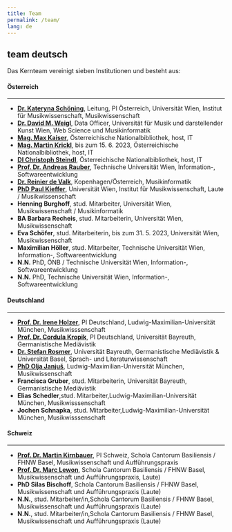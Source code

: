 ```yaml
---
title: Team
permalink: /team/
lang: de
---
```


## team deutsch

Das Kernteam vereinigt sieben Institutionen und besteht aus:

#### Österreich
---  
- [**Dr. Kateryna Schöning**](https://musikwissenschaft.univie.ac.at/ueber-uns/team/schoening/), Leitung, PI Österreich, Universität Wien, Institut für Musikwissenschaft, Musikwissenschaft  
- [**Dr. David M. Weigl**](https://iwk.mdw.ac.at/david-weigl), Data Officer, Universität für Musik und darstellender Kunst Wien, Web Science und Musikinformatik  
- [**Mag. Max Kaiser**](http://www.maxkaiser.at/), Österreichische Nationalbibliothek, host, IT  
- [**Mag. Martin Krickl**](https://onb.academia.edu/MartinKrickl), bis zum 15. 6. 2023, Österreichische Nationalbibliothek, host, IT   
- [**DI Christoph Steindl**](https://www.onb.ac.at/forschung/forschungsblog/artikel/digitale-editionen-an-der-oesterreichischen-nationalbibliothek-eine-infrastruktur), Österreichische Nationalbibliothek, host, IT  
- [**Prof. Dr. Andreas Rauber**](https://informatics.tuwien.ac.at/people/andreas-rauber), Technische Universität Wien, Information-, Softwareentwicklung    
- [**Dr. Reinier de Valk**](https://scholar.google.com/citations?user=V2Vd9b0AAAAJ), Kopenhagen/Österreich, Musikinformatik  
- [**PhD Paul Kieffer**](https://www.discogs.com/de/artist/3805018-Paul-Kieffer), Universität Wien, Institut für Musikwissenschaft, Laute / Musikwissenschaft  
- **Henning Burghoff**, stud. Mitarbeiter, Universität Wien, Musikwissenschaft / Musikinformatik  
- **BA Barbara Recheis**, stud. Mitarbeiterin, Universität Wien, Musikwissenschaft   
- **Eva Schöfer**, stud. Mitarbeiterin, bis zum 31. 5. 2023, Universität Wien, Musikwissenschaft  
- **Maximilian Höller**, stud. Mitarbeiter, Technische Universität Wien, Information-, Softwareentwicklung   
- **N.N.** PhD, ÖNB / Technische Universität Wien, Information-, Softwareentwicklung   
- **N.N.** PhD, Technische Universität Wien, Information-, Softwareentwicklung  

#### Deutschland
---
- [**Prof. Dr. Irene Holzer**](https://www.musikwissenschaft.uni-muenchen.de/personen/professoren/holzer/index.html), PI Deutschland, Ludwig-Maximilian-Universität München, Musikwisssenschaft
- [**Prof. Dr. Cordula Kropik**](https://www.mediaevistik.uni-bayreuth.de/de/team/Kropik-Cordula/index.php), PI Deutschland, Universität Bayreuth, Germanistische Mediävistik  
- [**Dr. Stefan Rosmer**](https://germanistik.philhist.unibas.ch/de/personen/stefan-rosmer/), Universität Bayreuth, Germanistische Mediävistik & Universität Basel, Sprach- und Literaturwissenschaft   
- [**PhD Olja Janjuš**](https://www.musikwissenschaft.uni-muenchen.de/personen/mitarbeiter/janjus/index.html), Ludwig-Maximilian-Universität München, Musikwissenschaft  
- **Francisca Gruber**, stud. Mitarbeiterin,  Universität Bayreuth, Germanistische Mediävistik  
- **Elias Schedler**,stud. Mitarbeiter,Ludwig-Maximilian-Universität München, Musikwisssenschaft    
- **Jochen Schnapka**, stud. Mitarbeiter,Ludwig-Maximilian-Universität München, Musikwisssenschaft   



#### Schweiz
---
- [**Prof. Dr. Martin Kirnbauer**](https://www.fhnw.ch/de/personen/martin-kirnbauer), PI Schweiz, Schola Cantorum Basiliensis / FHNW Basel, Musikwissenschaft und Aufführungspraxis   
- [**Prof. Dr. Marc Lewon**](https://www.fhnw.ch/de/personen/marc-lewon), Schola Cantorum Basiliensis / FHNW Basel, Musikwissenschaft und Aufführungspraxis, Laute)  
- **PhD Silas Bischoff**, Schola Cantorum Basiliensis / FHNW Basel, Musikwissenschaft und Aufführungspraxis (Laute)
- **N.N.**, stud. Mitarbeiter/in,Schola Cantorum Basiliensis / FHNW Basel, Musikwissenschaft und Aufführungspraxis (Laute)   
- **N.N.**, stud. Mitarbeiter/in,Schola Cantorum Basiliensis / FHNW Basel, Musikwissenschaft und Aufführungspraxis (Laute)  


